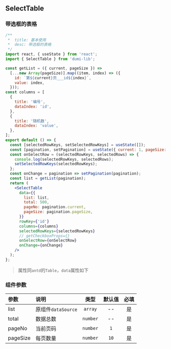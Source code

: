 ## SelectTable

### 带选框的表格

```jsx
/**
 *  title: 基本使用
 *  desc: 带选框的表格
 */
import react, { useState } from 'react';
import { SelectTable } from 'dumi-lib';

const getList = ({ current, pageSize }) =>
  [...new Array(pageSize)].map((item, index) => ({
    id: `第${current}页___id${index}`,
    value: index,
  }));
const columns = [
  {
    title: '编号',
    dataIndex: 'id',
  },
  {
    title: '随机数',
    dataIndex: 'value',
  },
];
export default () => {
  const [selectedRowKeys, setSelectedRowKeys] = useState([]);
  const [pagination, setPagination] = useState({ current: 1, pageSize: 10 });
  const onSelectRow = (selectedRowKeys, selectedRows) => {
    console.log(selectedRowKeys, selectedRows);
    setSelectedRowKeys(selectedRowKeys);
  };
  const onChange = pagination => setPagination(pagination);
  const list = getList(pagination);
  return (
    <SelectTable
      data={{
        list: list,
        total: 500,
        pageNo: pagination.current,
        pageSize: pagination.pageSize,
      }}
      rowKey={'id'}
      columns={columns}
      selectedRowKeys={selectedRowKeys}
      // getCheckboxProps={}
      onSelectRow={onSelectRow}
      onChange={onChange}
    />
  );
};
```

> 属性同`antd`的`Table`，`data`属性如下

### 组件参数

| 参数     | 说明               |   类型   | 默认值 | 必填 |
| :------- | :----------------- | :------: | :----: | :--: |
| list     | 原组件`dataSource` | `array`  |   --   |  是  |
| total    | 数据总数           | `number` |   --   |  是  |
| pageNo   | 当前页码           | `number` |  `1`   |  是  |
| pageSize | 每页数量           | `number` |  `10`  |  是  |
